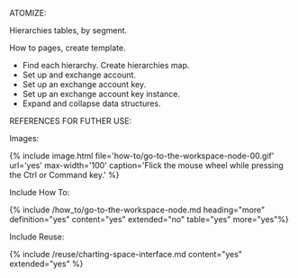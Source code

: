 ATOMIZE:

Hierarchies tables, by segment.

How to pages, create template.

* Find each hierarchy. Create hierarchies map.
* Set up and exchange account.
* Set up an exchange account key.
* Set up an exchange account key instance.
* Expand and collapse data structures.




REFERENCES FOR FUTHER USE:

Images: 

{% include image.html file='how-to/go-to-the-workspace-node-00.gif' url='yes' max-width='100' caption='Flick the mouse wheel while pressing the Ctrl or Command key.' %}

Include How To:

{% include /how_to/go-to-the-workspace-node.md heading="more" definition="yes" content="yes" extended="no" table="yes" more="yes"%}

Include Reuse:

{% include /reuse/charting-space-interface.md content="yes" extended="yes" %}

